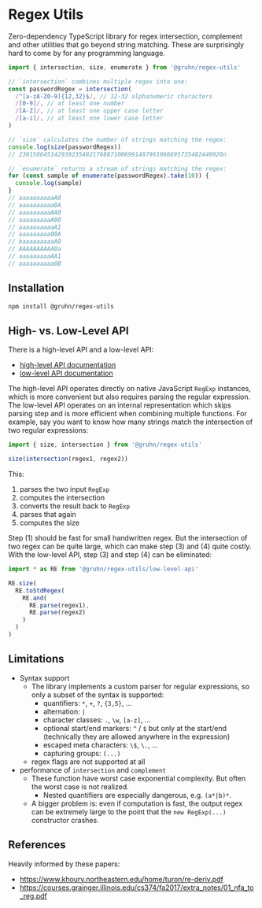 # Regex Utils

Zero-dependency TypeScript library for regex intersection, complement and other utilities that go beyond string matching.
These are surprisingly hard to come by for any programming language.

```typescript
import { intersection, size, enumerate } from '@gruhn/regex-utils'

// `intersection` combines multiple regex into one:
const passwordRegex = intersection(
  /^[a-zA-Z0-9]{12,32}$/, // 12-32 alphanumeric characters
  /[0-9]/, // at least one number
  /[A-Z]/, // at least one upper case letter   
  /[a-z]/, // at least one lower case letter
)

// `size` calculates the number of strings matching the regex: 
console.log(size(passwordRegex))
// 2301586451429392354821768871006991487961066695735482449920n

// `enumerate` returns a stream of strings matching the regex:
for (const sample of enumerate(passwordRegex).take(10)) {
  console.log(sample)
}
// aaaaaaaaaaA0
// aaaaaaaaaa0A
// aaaaaaaaaAA0
// aaaaaaaaaA00
// aaaaaaaaaaA1
// aaaaaaaaa00A
// baaaaaaaaaA0
// AAAAAAAAAA0a
// aaaaaaaaaAA1
// aaaaaaaaaa0B
```

## Installation

```bash
npm install @gruhn/regex-utils
```

## High- vs. Low-Level API

There is a high-level API and a low-level API:

 - [high-level API documentation](https://gruhn.github.io/regex-utils/modules/High-level_API.html)
 - [low-level API documentation](https://gruhn.github.io/regex-utils/modules/Low-Level_API.html)

The high-level API operates directly on native JavaScript `RegExp` instances,
which is more convenient but also requires parsing the regular expression.
The low-level API operates on an internal representation
which skips parsing step and is more efficient when combining multiple functions.
For example, say you want to know how many strings match the intersection
of two regular expressions:

```typescript
import { size, intersection } from '@gruhn/regex-utils'

size(intersection(regex1, regex2))
```

This:
1. parses the two input `RegExp`
2. computes the intersection
3. converts the result back to `RegExp`
4. parses that again
5. computes the size

Step (1) should be fast for small handwritten regex.
But the intersection of two regex can be quite large, 
which can make step (3) and (4) quite costly.
With the low-level API, step (3) and step (4) can be eliminated:

```typescript
import * as RE from '@gruhn/regex-utils/low-level-api'

RE.size(
  RE.toStdRegex(
    RE.and(
      RE.parse(regex1),
      RE.parse(regex2)
    )
  )
)
```

<!--

## Todo Utilities

* recognize regex prone to catastrophic backtracking
  - https://www.regular-expressions.info/catastrophic.html
  - https://www.youtube.com/watch?v=DDe-S3uef2w
* check equivalence of two regex or find counterexample string

-->

## Limitations

* Syntax support
  - The library implements a custom parser for regular expressions,
    so only a subset of the syntax is supported:
    - quantifiers: `*`, `+`, `?`, `{3,5}`, ...
    - alternation: `|`
    - character classes: `.`, `\w`, `[a-z]`, ...
    - optional start/end markers: `^` / `$` but only at the start/end
      (technically they are allowed anywhere in the expression)
    - escaped meta characters: `\$`, `\.`, ...
    - capturing groups: `(...)`
  - regex flags are not supported at all
* performance of `intersection` and `complement`
  - These function have worst case exponential complexity.
    But often the worst case is not realized.
    - Nested quantifiers are especially dangerous, e.g. `(a*|b)*`.
  - A bigger problem is: even if computation is fast,
    the output regex can be extremely large to the point that
    the `new RegExp(...)` constructor crashes.

## References

Heavily informed by these papers:
- https://www.khoury.northeastern.edu/home/turon/re-deriv.pdf
- https://courses.grainger.illinois.edu/cs374/fa2017/extra_notes/01_nfa_to_reg.pdf
